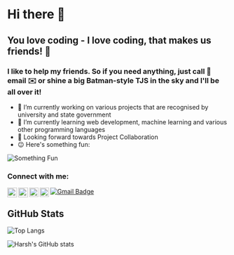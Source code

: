 # Hi there 👋

## You love coding - I love coding, that makes us friends! 🤝

### I like to help my friends. So if you need anything, just call 📲  email ✉️  or shine a big Batman-style TJS in the sky and I'll be all over it!


- 🔭 I’m currently working on various projects that are recognised by university and state government
- 🌱 I’m currently learning web development, machine learning and various other programming languages
- 👯 Looking forward towards Project Collaboration
- 😉 Here's something fun: 
  
<img src="https://readme-jokes.vercel.app/api?bgColor=white&qColor=black&aColor=black&borderColor=black&quoteColor=black&codeColor=black&textColor=black" alt="Something Fun">



### Connect with me:

[<img align="left" alt="LinkedIn" width="22px" src="https://svgshare.com/i/Xzx.svg" />][linkedin]
[<img align="left" alt="Instagram" width="22px" src="https://svgshare.com/i/Xz5.svg" />][instagram]
<a href="https://twitter.com/tirth_8205"> 
  <img align="left" alt="Tirth Kanani | Twitter" width="21px" src="https://raw.githubusercontent.com/anuraghazra/anuraghazra/master/assets/twitter.svg" />
</a>
<a href="https://discord.gg/ptcgDDfaN5">
  <img align="left" alt="Tirth's Discord" width="21px" src="https://raw.githubusercontent.com/anuraghazra/anuraghazra/master/assets/discord-round.svg" />
</a>
<a href="mailto:tirthkanani18@gmail.com"><img src="https://img.shields.io/badge/-Email-c14438?style=flat-square&amp;logo=Gmail&amp;logoColor=white&amp;link=mailto:tirthkanani18@gmail.com" alt="Gmail Badge">
</a>

[linkedin]: https://www.linkedin.com/in/tirth-bharatbhai-kanani-b5194118b/
[instagram]: https://www.instagram.com/tirth_8205/

## GitHub Stats
![Top Langs](https://github-readme-stats.vercel.app/api/top-langs/?username=tirth8205&count_private=true)

![Harsh's GitHub stats](https://github-readme-stats.vercel.app/api?username=tirth8205&count_private=true)



